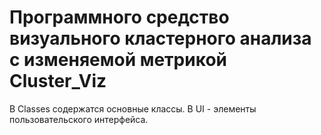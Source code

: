 # Программного средство визуального кластерного анализа с изменяемой метрикой Cluster_Viz
В Classes содержатся основные классы.
В UI - элементы пользовательского интерфейса.
